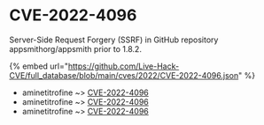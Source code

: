 # CVE-2022-4096

Server-Side Request Forgery (SSRF) in GitHub repository appsmithorg/appsmith prior to 1.8.2.

{% embed url="https://github.com/Live-Hack-CVE/full_database/blob/main/cves/2022/CVE-2022-4096.json" %}


* aminetitrofine ~> [CVE-2022-4096](https://www.alice-snow.ru/2022/database/cve-2022-4096/cve-2022-4096-aminetitrofine)
* aminetitrofine ~> [CVE-2022-4096](https://www.alice-snow.ru/2022/database/cve-2022-4096/cve-2022-4096-aminetitrofine)
* aminetitrofine ~> [CVE-2022-4096](https://www.alice-snow.ru/2022/database/cve-2022-4096/cve-2022-4096-aminetitrofine)
